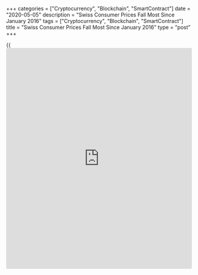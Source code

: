 +++
categories = ["Cryptocurrency", "Blockchain", "SmartContract"]
date = "2020-05-05"
description = "Swiss Consumer Prices Fall Most Since January 2016"
tags = ["Cryptocurrency", "Blockchain", "SmartContract"]
title = "Swiss Consumer Prices Fall Most Since January 2016"
type = "post"
+++

{{<iframe id="large-banner" src="https://www.bounty.group/#slide=6.0" width="100%" height="600" scrolling="no" style="border: 0px solid rgb(216, 221, 230); border-radius: 3px;">}}

Switzerland's consumer prices declined the most in over four years in
April, the Federal Statistical Office reported Tuesday.

Consumer prices decreased 1.1 percent year-on-year in April, following a
0.5 percent fall in March. Economists had expected a 0.8 percent
decline.

The latest decline was the worst since January 2016, when prices fell
1.3 percent.

On a monthly basis, consumer prices fell 0.4 percent in April, after a
0.1 percent rise in the previous month. Economists had expected a 0.1
percent decline.

The monthly decline was driven by falling prices for air transport,
hotel accommodation and petroleum products. In contrast, prices for
vegetables and clothing increased, the agency reported.

The core CPI fell 0.5 percent annually in April and declined 0.2 percent
from the previous month.

The EU measure of harmonized index of consumer prices rose 0.1 percent
monthly in April and fell 0.1 percent from the previous year.

For comments and feedback [contact](https://www.playgroundfx.com/contact/): editorial@rtt[news](https://www.letsplayfx.com/blog/forex-news-website/).com

[Economic News][1]

 **What parts of the world are seeing the best (and worst) economic
performances lately? Click[here][2] to check out our [Econ Scorecard][2]
and find out! See up-to-the-moment [ranking](https://www.playgroundfx.com/blog/crypto-exchange-ranking/)s for the best and worst
performers in [GDP][3], [unemployment rate][4], [inflation][2] and much
more.**

   1. www.rtt[news](https://www.letsplayfx.com/blog/forex-news-website/).com/Content/EconomicNews.aspx
   2. www.rtt[news](https://www.letsplayfx.com/blog/forex-news-website/).com/economic-scorecard/world-rank/CPI/highest-performance.aspx
   3. www.rtt[news](https://www.letsplayfx.com/blog/forex-news-website/).com/economic-scorecard/world-rank/GDP/highest-performance.aspx
   4. www.rtt[news](https://www.letsplayfx.com/blog/forex-news-website/).com/economic-scorecard/world-rank/unemployment-rate/lowest-performance.aspx